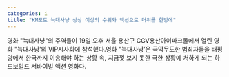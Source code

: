 ```yaml
---
categories: i
title: "KM포토 늑대사냥 상상 이상의 수위와 액션으로 더위를 한방에"
---
```

영화 "늑대사냥"의 주역들이 19일 오후 서울 용산구 CGV용산아이파크몰에서 열린 영화 "늑대사냥’의 VIP시사회에 참석했다.영화 "늑대사냥’은 극악무도한 범죄자들을 태평양에서 한국까지 이송해야 하는 상황 속, 지금껏 보지 못한 극한 상황에 처하게 되는 하드보일드 서바이벌 액션 영화다.